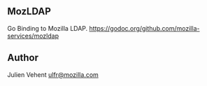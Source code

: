 MozLDAP
-------
Go Binding to Mozilla LDAP.
https://godoc.org/github.com/mozilla-services/mozldap

Author
------
Julien Vehent <ulfr@mozilla.com>
